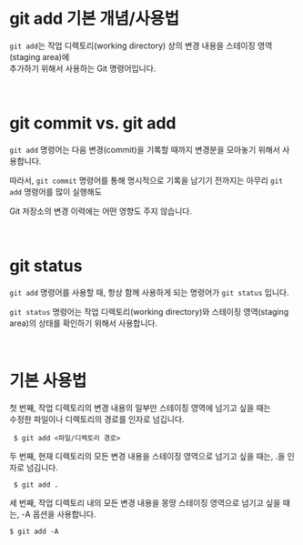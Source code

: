 # git add 기본 개념/사용법

 <code>git add</code>는 작업 디렉토리(working directory) 상의 변경 내용을 스테이징 영역(staging area)에     
 추가하기 위해서 사용하는 Git 명령어입니다.

<br>

# git commit vs. git add

<code>git add</code> 명령어는 다음 변경(commit)을 기록할 때까지 변경분을 모아놓기 위해서 사용합니다. 

따라서, <code>git commit</code> 명령어를 통해 명시적으로 기록을 남기기 전까지는 아무리 <code>git add</code> 명령어를 많이 실행해도     

Git 저장소의 변경 이력에는 어떤 영향도 주지 않습니다.    

<br>

# git status

<code>git add</code> 명령어를 사용할 때, 항상 함께 사용하게 되는 명령어가 <code>git status</code> 입니다. 

<code>git status</code> 명령어는 작업 디렉토리(working directory)와 스테이징 영역(staging area)의 상태를 확인하기 위해서 사용합니다.

<br>

# 기본 사용법

첫 번째, 작업 디렉토리의 변경 내용의 일부만 스테이징 영역에 넘기고 싶을 때는     
수정한 파일이나 디렉토리의 경로를 인자로 넘깁니다.

     $ git add <파일/디렉토리 경로>
     
두 번째, 현재 디렉토리의 모든 변경 내용을 스테이징 영역으로 넘기고 싶을 때는, .을 인자로 넘김니다.      
      
     $ git add .
      
세 번째, 작업 디렉토리 내의 모든 변경 내용을 몽땅 스테이징 영역으로 넘기고 싶을 때는, -A 옵션을 사용합니다.   

    $ git add -A
      
      
      
      
      
      
      
      
      
      
      
      
